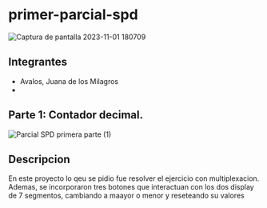 # primer-parcial-spd
![Captura de pantalla 2023-11-01 180709](https://github.com/Milagros-avalos/primer-parcial-spd/assets/93937678/16a0e228-c27e-49cd-b114-fc275222b4c6)

## Integrantes
- Avalos, Juana de los Milagros
- 

## Parte 1: Contador decimal.
![Parcial SPD primera parte (1)](https://github.com/Milagros-avalos/primer-parcial-spd/assets/93937678/ffb33d87-3662-434f-8836-54af8170c68e)


## Descripcion 
En este proyecto lo qeu se pidio fue resolver el ejercicio con multiplexacion. Ademas, se incorporaron tres botones que interactuan con los dos display de 7 segmentos, cambiando a maayor o menor y reseteando su valores


